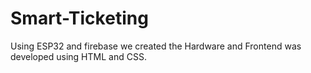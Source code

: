# Smart-Ticketing
Using ESP32 and firebase we created the Hardware and Frontend was developed using HTML and CSS. 
